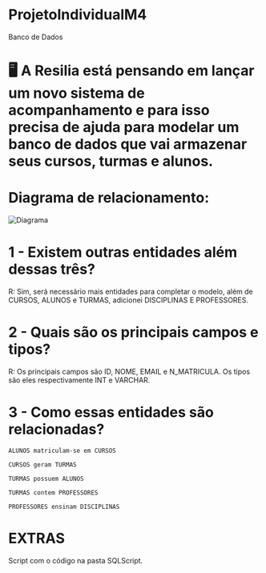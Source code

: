 # ProjetoIndividualM4
Banco de Dados
# :desktop_computer: A Resilia está pensando em lançar um novo sistema de acompanhamento e para isso precisa de ajuda para modelar um banco de dados que vai armazenar seus cursos, turmas e alunos. 



# Diagrama de relacionamento: 

![Diagrama](https://user-images.githubusercontent.com/113558275/215584206-9758f203-11f6-4a5c-b0fb-d9a8abf13fe1.png)

# 1 - Existem outras entidades além dessas três?
R: Sim, será necessário mais entidades  para completar o modelo, além de CURSOS, ALUNOS e TURMAS, adicionei DISCIPLINAS E PROFESSORES.

# 2 - Quais são os principais campos e tipos?

R:  Os principais campos são ID, NOME, EMAIL e N_MATRICULA.  Os tipos são eles respectivamente  INT e VARCHAR. 

# 3 - Como essas entidades são relacionadas? 




    ALUNOS matriculam-se em CURSOS

    CURSOS geram TURMAS
    
    TURMAS possuem ALUNOS
    
    TURMAS contem PROFESSORES
    
    PROFESSORES ensinam DISCIPLINAS
    


# EXTRAS

Script com o código na pasta SQLScript. 
